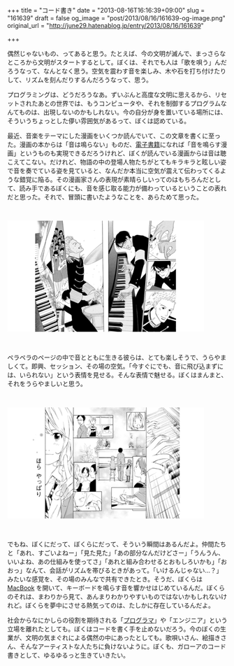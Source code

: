 +++
title = "コード書き"
date = "2013-08-16T16:16:39+09:00"
slug = "161639"
draft = false
og_image = "post/2013/08/16/161639-og-image.png"
original_url = "http://june29.hatenablog.jp/entry/2013/08/16/161639"

+++

<p>偶然じゃないもの、ってあると思う。たとえば、今の文明が滅んで、まっさらなところから文明がスタートするとして。ぼくは、それでも人は「歌を唄う」んだろうなって、なんとなく思う。空気を震わす音を楽しみ、木や石を打ち付けたりして、リズムを刻んだりするんだろうなって、思う。</p>
<p>プログラミングは、どうだろうなあ。ずいぶんと高度な文明に思えるから、リセットされたあとの世界では、もうコンピュータや、それを制御するプログラムなんてものは、出現しないのかもしれない。今の自分が身を置いている場所には、そういうちょっとした儚い雰囲気があるって、ぼくは認めている。</p>
<p>最近、音楽をテーマにした漫画をいくつか読んでいて、この文章を書くに至った。漫画の本からは「音は鳴らない」ものだ、<a class="keyword" href="http://d.hatena.ne.jp/keyword/%C5%C5%BB%D2%BD%F1%C0%D2">電子書籍</a>になれば「音を鳴らす漫画」というものも実現できるだろうけれど、ぼくが読んでいる漫画からは音は聴こえてこない。だけれど、物語の中の登場人物たちがとてもキラキラと眩しい姿で音を奏でている姿を見ていると、なんだか本当に空気が震えて伝わってくるような錯覚に陥る。その漫画家さんの表現が素晴らしいってのはもちろんだとして、読み手であるぼくにも、音を感じ取る能力が備わっているということの表れだと思った。それで、冒頭に書いたようなことを、あらためて思った。</p>
<br>
<p><span itemscope itemtype="http://schema.org/Photograph"><a href="http://f.hatena.ne.jp/june29/20130816160928" class="hatena-fotolife" itemprop="url"><img src="/post/2013/08/16/161639-20130816160928.png" alt="f:id:june29:20130816160928p:image" title="f:id:june29:20130816160928p:image" class="hatena-fotolife" itemprop="image"></a></span></p>
<br>
<p>ペラペラのページの中で音とともに生きる彼らは、とても楽しそうで、うらやましくて。即興、セッション、その場の空気。「今すぐにでも、音に飛び込まずには、いられない」という表情を見せる。そんな表情で魅せる。ぼくはまんまと、それをうらやましいと思う。</p>
<br>
<p><span itemscope itemtype="http://schema.org/Photograph"><a href="http://f.hatena.ne.jp/june29/20130816161106" class="hatena-fotolife" itemprop="url"><img src="/post/2013/08/16/161639-20130816161106.png" alt="f:id:june29:20130816161106p:image" title="f:id:june29:20130816161106p:image" class="hatena-fotolife" itemprop="image"></a></span></p>
<br>
<p>でもね、ぼくにだって、ぼくらにだって、そういう瞬間はあるんだよ。仲間たちと「あれ、すごいよねー」「見た見た」「あの部分なんだけどさー」「うんうん、いいよね、あの仕組みを使ってさ」「あれと組み合わせるとおもしろいかも」「おおっ」なんて、会話がリズムを帯びるときがあって。「いけるんじゃない…？」みたいな感覚を、その場のみんなで共有できたとき。そうだ、ぼくらは <a class="keyword" href="http://d.hatena.ne.jp/keyword/MacBook">MacBook</a> を開いて、キーボードを鳴らす音を響かせはじめているんだ。ぼくらのそれは、まわりから見て、あんまりわかりやすいものではないかもしれないけれど。ぼくらを夢中にさせる熱気ってのは、たしかに存在しているんだよ。</p>
<p>社会からなにかしらの役割を期待される「<a class="keyword" href="http://d.hatena.ne.jp/keyword/%A5%D7%A5%ED%A5%B0%A5%E9%A5%DE">プログラマ</a>」や「エンジニア」という立場を離れたとしても。ぼくはコードを書く手を止めないだろう。今のぼくの生業が、文明の気まぐれによる偶然の中にあったとしても。歌唄いさん、絵描きさん、そんなアーティストな人たちに負けないように。ぼくも、ガローアのコード書きとして、ゆるゆるっと生きていきたい。</p>
